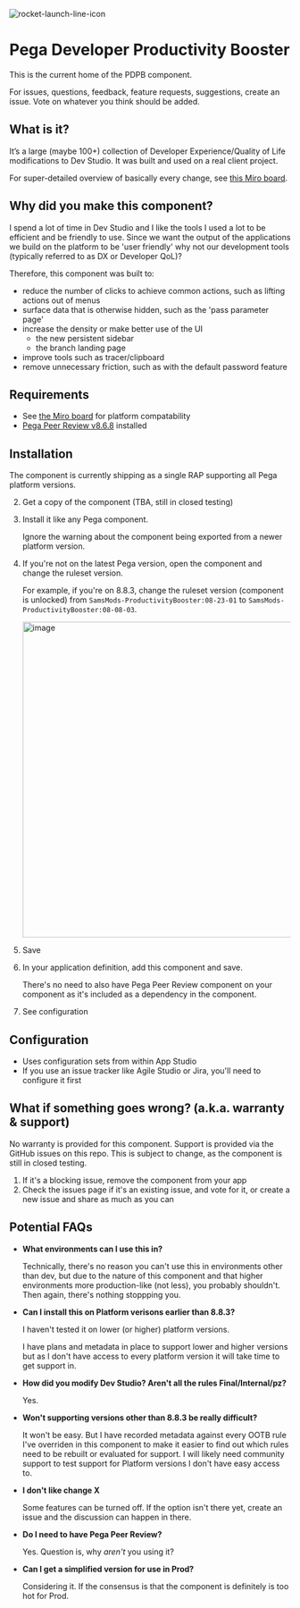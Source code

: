 ![rocket-launch-line-icon](https://github.com/sammich/PegaDeveloperProductivityBooster/assets/1682127/39f93eb8-25c1-4f2e-a525-d7b090dfb198)

# Pega Developer Productivity Booster

This is the current home of the PDPB component.

For issues, questions, feedback, feature requests, suggestions, create an issue. Vote on whatever you think should be added.

## What is it?

It’s a large (maybe 100+) collection of Developer Experience/Quality of Life modifications to Dev Studio. It was built and used on a real client project.

For super-detailed overview of basically every change, see [this Miro board](https://miro.com/app/board/uXjVNWQE6xU=/?share_link_id=474308154811).

## Why did you make this component?

I spend a lot of time in Dev Studio and I like the tools I used a lot to be efficient and be friendly to use. Since we want the output of the applications we build on the platform to be 'user friendly' why not our development tools (typically referred to as DX or Developer QoL)?

Therefore, this component was built to:

- reduce the number of clicks to achieve common actions, such as lifting actions out of menus
- surface data that is otherwise hidden, such as the 'pass parameter page'
- increase the density or make better use of the UI
  - the new persistent sidebar
  - the branch landing page
- improve tools such as tracer/clipboard
- remove unnecessary friction, such as with the default password feature

## Requirements

- See [the Miro board](https://miro.com/app/board/uXjVNWQE6xU=/?moveToWidget=3458764567999200990&cot=14) for platform compatability
- [Pega Peer Review v8.6.8](https://community.pega.com/marketplace/components/peer-review-component) installed

## Installation

The component is currently shipping as a single RAP supporting all Pega platform versions.

2. Get a copy of the component (TBA, still in closed testing)
3. Install it like any Pega component.

   Ignore the warning about the component being exported from a newer platform version.
   
5. If you're not on the latest Pega version, open the component and change the ruleset version.

   For example, if you're on 8.8.3, change the ruleset version (component is unlocked) from `SamsMods-ProductivityBooster:08-23-01` to `SamsMods-ProductivityBooster:08-08-03`.
   
   <img width="565" alt="image" src="https://github.com/sammich/PegaDeveloperProductivityBooster/assets/1682127/052fd3d8-7fce-41f7-a43b-08ab13651cdf">
6. Save
7. In your application definition, add this component and save.

   There's no need to also have Pega Peer Review component on your component as it's included as a dependency in the component.
   
8. See configuration

## Configuration

- Uses configuration sets from within App Studio
- If you use an issue tracker like Agile Studio or Jira, you'll need to configure it first

## What if something goes wrong? (a.k.a. warranty & support)

No warranty is provided for this component. Support is provided via the GitHub issues on this repo. This is subject to change, as the component is still in closed testing.

1. If it's a blocking issue, remove the component from your app
2. Check the issues page if it's an existing issue, and vote for it, or create a new issue and share as much as you can

## Potential FAQs

- **What environments can I use this in?**

  Technically, there's no reason you can't use this in environments other than dev, but due to the nature of this component
  and that higher environments more production-like (not less), you probably shouldn't. Then again, there's nothing stoppping
  you.

- **Can I install this on Platform verisons earlier than 8.8.3?**

  I haven't tested it on lower (or higher) platform versions.

  I have plans and metadata in place to support lower and higher versions but as I don't have access to every platform version
  it will take time to get support in.

- **How did you modify Dev Studio? Aren't all the rules Final/Internal/pz?**

  Yes.

- **Won't supporting versions other than 8.8.3 be really difficult?**

  It won't be easy. But I have recorded metadata against every OOTB rule I've overriden in this component to make it easier to
  find out which rules need to be rebuilt or evaluated for support. I will likely need community support to test support for
  Platform versions I don't have easy access to.

- **I don't like change X**

  Some features can be turned off. If the option isn't there yet, create an issue and the discussion can happen in there.

- **Do I need to have Pega Peer Review?**

  Yes. Question is, why *aren't* you using it?

- **Can I get a simplified version for use in Prod?**

  Considering it. If the consensus is that the component is definitely is too hot for Prod.

